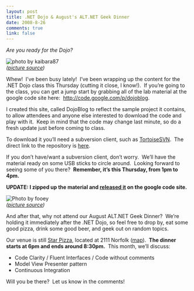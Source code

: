 ```yaml
--- 
layout: post
title: .NET Dojo & August's ALT.NET Geek Dinner
date: 2008-8-26
comments: true
link: false
---
```

<p><em>Are you ready for the Dojo?</em></p><p><img src="/images/flyingsidekick_.jpg" alt="photo by kaibara87 "  border="0" /><br><em>(</em><a href="http://www.flickr.com/photos/kaibara/247465109/" target="_blank"><em>picture source</em></a><em>)</em></p><p>Whew!&nbsp; I’ve been busy lately!&nbsp; I’ve been wrapping up the content for the .NET Dojo class this Thursday (cutting it close, I know!).&nbsp; If you’re going to the class, you can get a jump start by grabbing all of the lab material at the google code site here:&nbsp; <a href="http://code.google.com/p/dojoblog">http://code.google.com/p/dojoblog</a>.</p><p>I created this site, called DojoBlog to reflect the sample project it contains, to allow attendees and anyone else interested to download the code and play with it.&nbsp; Keep in mind that the code may change last minute, so do a fresh update just before coming to class.</p><p>To download it you’ll need a subversion client, such as <a href="http://tortoisesvn.net/" target="_blank">TortoiseSVN</a>.&nbsp; The direct link to the repository is <a href="about:svn%20checkout%20http://dojoblog.googlecode.com/svn/trunk/" target="_blank">here</a>.</p><p>If you don’t have/want a subversion client, don’t worry.&nbsp; We’ll have the material ready on some USB sticks to circle around.&nbsp; Looking forward to seeing some of you there?&nbsp; <strong>Remember, it’s this Thursday, from 1pm to 4pm.</strong></p><p><b>UPDATE: I zipped up the material and <a href="http://code.google.com/p/dojoblog/downloads/list">released it</a> on the google code site.</b><br><strong></strong></p><p><img src="/images/pizza_.jpg" alt="Photo by fooey"  border="0" /><br><em>(</em><a href="http://www.flickr.com/photos/fooey/414244292/" target="_blank"><em>picture source</em></a><em>)</em><font color="#0000ff"></font></p><p><font color="#0000ff"></font>And after that, why not attend our August ALT.NET Geek Dinner?&nbsp; We’re holding it immediately after the .NET Dojo, so feel free to drop by, eat some good pizza, drink some good beer, and geek out on random topics.</p><p>Our venue is still <a href="http://www.starpizza.net/" target="_blank">Star Pizza</a>, located at 2111 Norfolk (<a href="http://maps.google.com/maps?f=q&amp;hl=en&amp;geocode=&amp;q=2111+Norfolk+St,+Houston,+TX+77098&amp;sll=37.0625,-95.677068&amp;sspn=42.987658,59.853516&amp;ie=UTF8&amp;ll=29.733079,-95.411196&amp;spn=0.011552,0.014613&amp;z=16&amp;iwloc=addr" target="_blank">map</a>).&nbsp; <strong>The dinner starts at 6pm and ends around 8:30pm.</strong>&nbsp; This month, we’ll discuss:</p><ul><li>Code Clarity / Fluent Interfaces / Code without comments</li><li>Model View Presenter pattern</li><li>Continuous Integration</li></ul><p>Will you be there?&nbsp; Let us know in the comments!</p>
